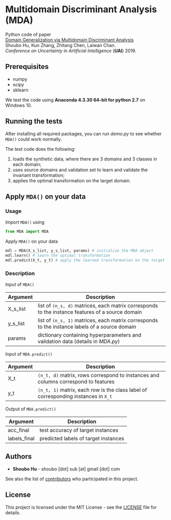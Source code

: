 # Multidomain Discriminant Analysis (MDA)

Python code of paper  
[Domain Generalization via Multidomain Discriminant Analysis](http://auai.org/uai2019/proceedings/papers/101.pdf)  
Shoubo Hu, Kun Zhang, Zhitang Chen, Laiwan Chan.  
*Conference on Uncertainty in Artificial Intelligence* (**UAI**) 2019.

## Prerequisites
- numpy
- scipy
- sklearn

We test the code using **Anaconda 4.3.30 64-bit for python 2.7** on Windows 10.

## Running the tests

After installing all required packages, you can run *demo.py* to see whether `MDA()` could work normally.

The test code does the following:
1. loads the synthetic data, where there are 3 domains and 3 classes in each domain;
2. uses source domains and validation set to learn and validate the invariant transformation;
3. applies the optimal transformation on the target domain.

## Apply `MDA()` on your data

### Usage

Import `MDA()` using

```python
from MDA import MDA
```

Apply `MDA()` on your data

```python
mdl = MDA(X_s_list, y_s_list, params) # initialize the MDA object
mdl.learn() # learn the optimal transformation
mdl.predict(X_t, y_t) # apply the learned transformation on the target data
```

### Description

Input of `MDA()`

| Argument  | Description  |
|---|---|
|X_s_list | list of `(n_s, d)` matrices, each matrix corresponds to the instance features of a source domain|
|y_s_list | list of `(n_s, 1)` matrices, each matrix corresponds to the instance labels of a source domain |
|params |dictionary containing hyperparameters and validation data (details in *MDA.py*) |

Input of `MDA.predict()`

| Argument  | Description  |
|---|---|
|X_t | `(n_t, d)` matrix, rows correspond to instances and columns correspond to features |
|y_t | `(n_t, 1)` matrix, each row is the class label of corresponding instances in `X_t` |

Output of `MDA.predict()`

| Argument  | Description  |
|---|---|
|acc_final | test accuracy of target instances |
|labels_final | predicted labels of target instances |

## Authors

* **Shoubo Hu** - shoubo [dot] sub [at] gmail [dot] com

See also the list of [contributors](https://github.com/amber0309/Multidomain-Discriminant-Analysis/graphs/contributors) who participated in this project.

## License

This project is licensed under the MIT License - see the [LICENSE](LICENSE) file for details.
